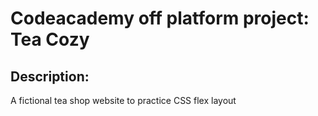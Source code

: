 # Codeacademy off platform project: Tea Cozy

## Description:
A fictional tea shop website to practice CSS flex layout 